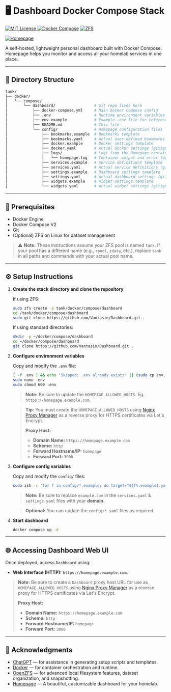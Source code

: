 # 🖥️ Dashboard Docker Compose Stack

[![MIT License](https://img.shields.io/github/license/Vantasin/Dashboard?style=flat-square)](LICENSE)[
![Docker Compose](https://img.shields.io/badge/Docker-Compose-blue?logo=docker)](https://docs.docker.com/compose/)
[![ZFS](https://img.shields.io/badge/ZFS-OpenZFS-blue?style=flat-square)](https://openzfs.org/)

[![Homepage](https://img.shields.io/badge/Homepage-Dashboard-green?logo=homeadvisor)](https://gethomepage.dev/)

A self-hosted, lightweight personal dashboard built with Docker Compose. Homepage helps you monitor and access all your homelab services in one place.

---

## 📁 Directory Structure

```bash
tank/
├── docker/
│   └── compose/
│       └── dashboard/                 # Git repo lives here
│           ├── docker-compose.yml     # Main Docker Compose config
│           ├── .env                   # Runtime environment variables and secrets (gitignored!)
│           ├── env.example            # Example .env file for reference
│           ├── README.md              # This file
│           └── config/                # Homepage configuration files live here
│               ├── bookmarks.example  # Bookmarks template
│               ├── bookmarks.yaml     # Actual user-defined bookmarks (gitignored)
│               ├── docker.example     # Docker settings template
│               ├── docker.yaml        # Actual Docker settings (gitignored)
│               ├── logs/              # Logs from the Homepage container
│               │   └── homepage.log   # Container output and error log
│               ├── services.example   # Service definitions template
│               ├── services.yaml      # Actual service definitions (gitignored)
│               ├── settings.example   # Dashboard settings template
│               ├── settings.yaml      # Actual dashboard settings (gitignored)
│               ├── widgets.example    # Widget settings template
│               └── widgets.yaml       # Actual widget settings (gitignored)
```

---

## 🧰 Prerequisites

* Docker Engine
* Docker Compose V2
* Git
* (Optional) ZFS on Linux for dataset management

> ⚠️ **Note:** These instructions assume your ZFS pool is named `tank`. If your pool has a different name (e.g., `rpool`, `zdata`, etc.), replace `tank` in all paths and commands with your actual pool name.

---

## ⚙️ Setup Instructions

1. **Create the stack directory and clone the repository**

   If using ZFS:
   ```bash
   sudo zfs create -p tank/docker/compose/dashboard
   cd /tank/docker/compose/dashboard
   sudo git clone https://github.com/Vantasin/Dashboard.git .
   ```

   If using standard directories:
   ```bash
   mkdir -p ~/docker/compose/dashboard
   cd ~/docker/compose/dashboard
   git clone https://github.com/Vantasin/Dashboard.git .
   ```

2. **Configure environment variables**

   Copy and modify the `.env` file:

   ```bash
   [ -f .env ] && echo "Skipped: .env already exists" || (sudo cp env.example .env && echo "Created: .env")
   sudo nano .env
   sudo chmod 600 .env
   ```

   > **Note:** Be sure to update the `HOMEPAGE_ALLOWED_HOSTS`. Eg. `https://homepage.example.com`.

   > **Tip:** You must create the `HOMEPAGE_ALLOWED_HOSTS` using [Nginx Proxy Manager](https://github.com/Vantasin/Nginx-Proxy-Manager.git) as a reverse proxy for HTTPS certificates via Let's Encrypt.
   >
   > **Proxy Host:**
   >  - **Domain Name:** `https://homepage.example.com`
   >  - **Scheme:** `http`
   >  - **Forward Hostname/IP:** `homepage`
   >  - **Forward Port:** `3000`

3. **Configure config variables**

   Copy and modify the `config/` files:

   ```bash
   sudo zsh -c 'for f in config/*.example; do target="${f%.example}.yaml"; [ ! -f "$target" ] && cp "$f" "$target" && echo "Created: $target" || echo "Skipped: $target already exists"; done'
   ```

   > **Note:** Be sure to replace `example.com` in the `services.yaml` & `settings.yaml` files with your **domain**.

   > **Optional:** You can update the `config/*.yaml` files as required.

4. **Start dashboard**

   ```bash
   docker compose up -d
   ```

---

## 🌐 Accessing Dashboard Web UI

Once deployed, access `Dashboard` using:

- **Web Interface (HTTP):** `https://homepage.example.com`.

> **Note:** Be sure to create a `Dashboard` proxy host URL for use as `HOMEPAGE_ALLOWED_HOSTS` using [Nginx Proxy Manager](https://github.com/Vantasin/Nginx-Proxy-Manager.git) as a reverse proxy for HTTPS certificates via Let's Encrypt.
>
> **Proxy Host:**
>  - **Domain Name:** `https://homepage.example.com`
>  - **Scheme:** `http`
>  - **Forward Hostname/IP:** `homepage`
>  - **Forward Port:** `3000`

---

## 🙏 Acknowledgments

- [ChatGPT](https://openai.com/chatgpt) — for assistance in generating setup scripts and templates.
- [Docker](https://www.docker.com/) — for container orchestration and runtime.
- [OpenZFS](https://openzfs.org/) — for advanced local filesystem features, dataset organization, and snapshotting.
- [Homepage](https://gethomepage.dev) — A beautiful, customizable dashboard for your homelab.